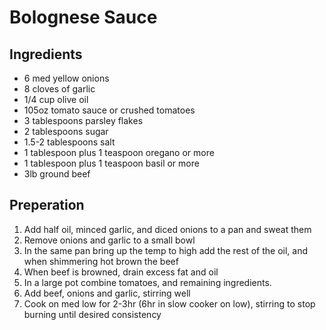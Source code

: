 # Bolognese Sauce

## Ingredients
* 6 med yellow onions
* 8 cloves of garlic
* 1/4 cup olive oil
* 105oz tomato sauce or crushed tomatoes
* 3 tablespoons parsley flakes
* 2 tablespoons sugar
* 1.5-2 tablespoons salt
* 1 tablespoon plus 1 teaspoon oregano or more
* 1 tablespoon plus 1 teaspoon basil or more
* 3lb ground beef

## Preperation
1. Add half oil, minced garlic, and diced onions to a pan and sweat them
1. Remove onions and garlic to a small bowl
1. In the same pan bring up the temp to high add the rest of the oil, and when shimmering hot brown the beef
1. When beef is browned, drain excess fat and oil
1. In a large pot combine tomatoes, and remaining ingredients.
1. Add beef, onions and garlic, stirring well
1. Cook on med low for 2-3hr (6hr in slow cooker on low), stirring to stop burning until desired consistency